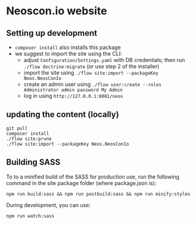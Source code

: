 # Neoscon.io website

## Setting up development

- `composer install` also installs this package
- we suggest to import the site using the CLI:
  - adjust `Configuration/Settings.yaml` with DB credentials; then run `./flow doctrine:migrate` (or use step 2 of the installer)
  - import the site using `./flow site:import --packageKey Neos.NeosConIo`
  - create an admin user using `./flow user:create --roles Administrator admin password My Admin`
  - log in using `http://127.0.0.1:8081/neos`

## updating the content (locally)

```
git pull
composer install
./flow site:prune
./flow site:import --packageKey Neos.NeosConIo
```

## Building SASS
To to a minified build of the SASS for production use, run the following command in the site package folder (where package.json is):

`npm run build:sass && npm run postbuild:sass && npm run minify:styles`

During development, you can use:

`npm run watch:sass`